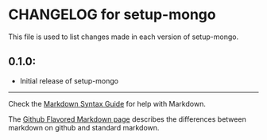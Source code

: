 # CHANGELOG for setup-mongo

This file is used to list changes made in each version of setup-mongo.

## 0.1.0:

* Initial release of setup-mongo

- - -
Check the [Markdown Syntax Guide](http://daringfireball.net/projects/markdown/syntax) for help with Markdown.

The [Github Flavored Markdown page](http://github.github.com/github-flavored-markdown/) describes the differences between markdown on github and standard markdown.
